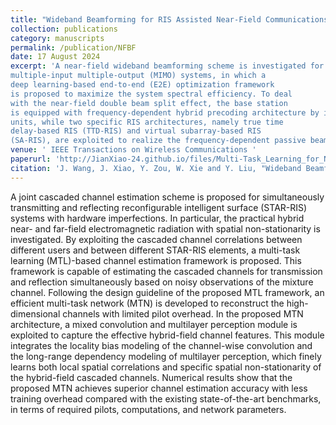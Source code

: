 ```yaml
---
title: "Wideband Beamforming for RIS Assisted Near-Field Communications"
collection: publications
category: manuscripts
permalink: /publication/NFBF
date: 17 August 2024
excerpt: 'A near-field wideband beamforming scheme is investigated for reconfigurable intelligent surface (RIS) assisted
multiple-input multiple-output (MIMO) systems, in which a
deep learning-based end-to-end (E2E) optimization framework
is proposed to maximize the system spectral efficiency. To deal
with the near-field double beam split effect, the base station
is equipped with frequency-dependent hybrid precoding architecture by introducing sub-connected true time delay (TTD)
units, while two specific RIS architectures, namely true time
delay-based RIS (TTD-RIS) and virtual subarray-based RIS
(SA-RIS), are exploited to realize the frequency-dependent passive beamforming at the RIS. '
venue: ' IEEE Transactions on Wireless Communications '
paperurl: 'http://JianXiao-24.github.io/files/Multi-Task_Learning_for_Near_Far_Field_Channel_Estimation_in_STAR-RIS_Networks.pdf'
citation: 'J. Wang, J. Xiao, Y. Zou, W. Xie and Y. Liu, "Wideband Beamforming for RIS Assisted Near-Field Communications," in IEEE Transactions on Wireless Communications, 2024, accept to appear.'
---
```


A joint cascaded channel estimation scheme is proposed for simultaneously transmitting and reflecting reconfigurable intelligent surface (STAR-RIS) systems with hardware imperfections. In particular, the practical hybrid near- and far-field electromagnetic radiation with spatial non-stationarity is investigated. By exploiting the cascaded channel correlations between different users and between different STAR-RIS elements, a multi-task learning (MTL)-based channel estimation framework is proposed. This framework is capable of estimating the cascaded channels for transmission and reflection simultaneously based on noisy observations of the mixture channel. Following the design guideline of the proposed MTL framework, an efficient multi-task network (MTN) is developed to reconstruct the high-dimensional channels with limited pilot overhead. In the proposed MTN architecture, a mixed convolution and multilayer perception module is exploited to capture the effective hybrid-field channel features. This module integrates the locality bias modeling of the channel-wise convolution and the long-range dependency modeling of multilayer perception, which finely learns both local spatial correlations and specific spatial non-stationarity of the hybrid-field cascaded channels. Numerical results show that the proposed MTN achieves superior channel estimation accuracy with less training overhead compared with the existing state-of-the-art benchmarks, in terms of required pilots, computations, and network parameters.
